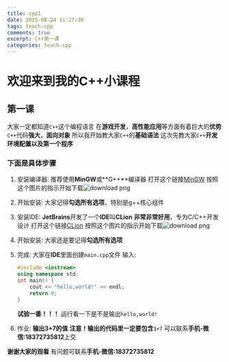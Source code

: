 ```yaml
---
title: cpp1
date: 2025-08-24 11:27:30
tags: teach-cpp
comments: true
excerpt: C++第一课
categories: teach-cpp
---
```


# 欢迎来到我的C++小课程

## 第一课

大家一定都知道`C++`这个编程语言
在**游戏开发**，**高性能应用**等方面有着巨大的**优势**
`C++`代码**强大**，**面向对象**
所以我开始教大家`C++`的**基础语法**
这次先教大家`C++`**开发环境配置以及第一个程序**

### 下面是具体步骤

1. 安装编译器:
   推荐使用**MinGW**或**G++**编译器
   打开这个链接[MinGW](https://www.mingw-w64.org/)
   按照这个图片的指示开始下载![download png](https://wushicheems.github.io/1/mingwd.png)

2. 开始安装:
   大家记得**勾选所有选项**，特别是g++核心组件

3. 安装IDE:
   **JetBrains**开发了一个**IDE**叫**CLion**
   **非常非常好用**，专为C/C++开发设计
   打开这个链接[CLion](https://jetbrains.com/clion)
   按照这个图片的指示开始下载![download png](https://wushicheems.github.io/1/cliond.png)

4. 开始安装:
   大家还是要记得**勾选所有选项**

5. 完成:
   大家在**IDE**里面创建`main.cpp`文件
   输入:
   ```cpp
   #include <iostream>
   using namespace std;
   int main() {
       cout << "hello,world!" << endl;
       return 0;
   }
   ```
   
   **试验一番！！！**
   运行看一下是不是输出`hello,world!`

6. 作业:
   **输出3+7的值**
   **注意！输出的代码里一定要包含**`3+7`
   可以联系**手机-微信:18372735812**上交

**谢谢大家的观看**
有问题可联系**手机-微信:18372735812**
